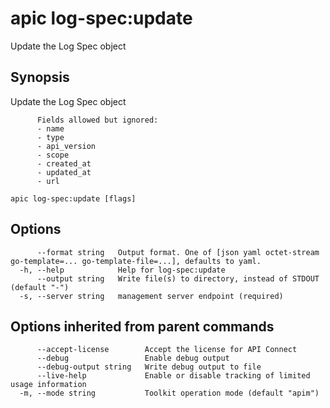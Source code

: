 # apic log-spec:update

Update the Log Spec object

## Synopsis

Update the Log Spec object
          
          Fields allowed but ignored:
          - name
          - type
          - api_version
          - scope
          - created_at
          - updated_at
          - url

```
apic log-spec:update [flags]
```

## Options

```
      --format string   Output format. One of [json yaml octet-stream go-template=... go-template-file=...], defaults to yaml.
  -h, --help            Help for log-spec:update
      --output string   Write file(s) to directory, instead of STDOUT (default "-")
  -s, --server string   management server endpoint (required)
```

## Options inherited from parent commands

```
      --accept-license        Accept the license for API Connect
      --debug                 Enable debug output
      --debug-output string   Write debug output to file
      --live-help             Enable or disable tracking of limited usage information
  -m, --mode string           Toolkit operation mode (default "apim")
```
